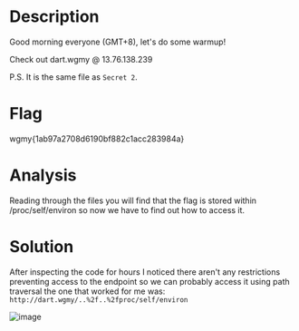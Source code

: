 # Description
Good morning everyone (GMT+8), let's do some warmup!

Check out dart.wgmy @ 13.76.138.239

P.S. It is the same file as `Secret 2`.

# Flag
wgmy{1ab97a2708d6190bf882c1acc283984a}


# Analysis
Reading through the files you will find that the flag is stored within /proc/self/environ so now we have to find out how to access it.

# Solution
After inspecting the code for hours I noticed there aren't any restrictions preventing access to the endpoint so we can probably access it using path traversal the one that worked for me was:
`http://dart.wgmy/..%2f..%2fproc/self/environ`

![image](https://github.com/user-attachments/assets/f878b0be-46cc-4532-b8ce-9a4f19c804aa)

